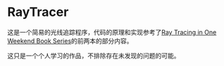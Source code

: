 # RayTracer

这是一个简易的光线追踪程序，代码的原理和实现参考了[Ray Tracing in One Weekend Book Series](https://github.com/RayTracing/raytracing.github.io)的前两本的部分内容。

这只是一个个人学习的作品，不排除存在未发现的问题的可能。
